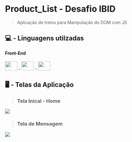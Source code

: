 # Product_List - Desafio IBID

> Aplicação de treino para Manipulação do DOM com JS

## 💻 - Linguagens utilzadas
  
#### Front-End

<div display="flex">
  <img height="30" width="40" src="https://cdn.jsdelivr.net/gh/devicons/devicon/icons/html5/html5-original.svg" /> -
  <img height="30" width="40" src="https://cdn.jsdelivr.net/gh/devicons/devicon/icons/css3/css3-original.svg" /> -
  <img height="30" width="40" src="https://cdn.jsdelivr.net/gh/devicons/devicon/icons/javascript/javascript-original.svg" />
</div>

## 🖥️ - Telas da Aplicação

> ### Tela Inical - Home
<img  src="https://cdn.discordapp.com/attachments/1007771195418091571/1007771437714653324/unknown.png" />
<br />

> ### Tela de Mensagem
<img  src="https://cdn.discordapp.com/attachments/1007771195418091571/1007771582665592943/unknown.png" />